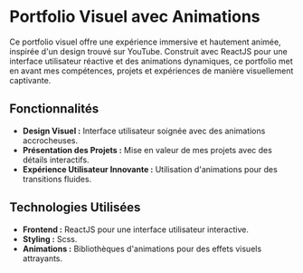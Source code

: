 # Portfolio Visuel avec Animations

Ce portfolio visuel offre une expérience immersive et hautement animée, inspirée d'un design trouvé sur YouTube. Construit avec ReactJS pour une interface utilisateur réactive et des animations dynamiques, ce portfolio met en avant mes compétences, projets et expériences de manière visuellement captivante.

## Fonctionnalités

- **Design Visuel :** Interface utilisateur soignée avec des animations accrocheuses.
- **Présentation des Projets :** Mise en valeur de mes projets avec des détails interactifs.
- **Expérience Utilisateur Innovante :** Utilisation d'animations pour des transitions fluides.

## Technologies Utilisées

- **Frontend :** ReactJS pour une interface utilisateur interactive.
- **Styling :** Scss.
- **Animations :** Bibliothèques d'animations pour des effets visuels attrayants.
